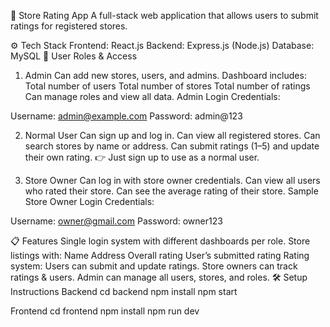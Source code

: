 🏬 Store Rating App
A full-stack web application that allows users to submit ratings for registered stores.

⚙️ Tech Stack
Frontend: React.js
Backend: Express.js (Node.js)
Database: MySQL
🔑 User Roles & Access
1. Admin
Can add new stores, users, and admins.
Dashboard includes:
Total number of users
Total number of stores
Total number of ratings
Can manage roles and view all data.
Admin Login Credentials:

Username: admin@example.com Password: admin@123

2. Normal User
Can sign up and log in.
Can view all registered stores.
Can search stores by name or address.
Can submit ratings (1–5) and update their own rating.
👉 Just sign up to use as a normal user.

3. Store Owner
Can log in with store owner credentials.
Can view all users who rated their store.
Can see the average rating of their store.
Sample Store Owner Login Credentials:

Username: owner@gmail.com Password: owner123

📋 Features
Single login system with different dashboards per role.
Store listings with:
Name
Address
Overall rating
User’s submitted rating
Rating system: Users can submit and update ratings.
Store owners can track ratings & users.
Admin can manage all users, stores, and roles.
🛠️ Setup Instructions
Backend
cd backend npm install npm start

Frontend
cd frontend npm install npm run dev
